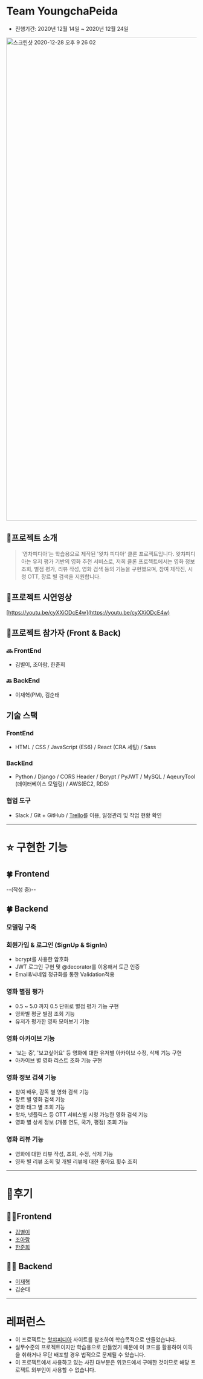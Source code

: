 # Team YoungchaPeida

- 진행기간: 2020년 12월 14일 ~ 2020년 12월 24일
<img width="1275" alt="스크린샷 2020-12-28 오후 9 26 02" src="https://user-images.githubusercontent.com/67036362/103214327-7b9e0980-4953-11eb-8adc-f675aa60b38b.png">

## 🍿프로젝트 소개

> '영차피디아'는 학습용으로 제작된 '왓챠 피디아' 클론 프로젝트입니다.
왓챠피디아는 유저 평가 기반의 영화 추천 서비스로, 저희 클론 프로젝트에서는 영화 정보 조회, 별점 평가, 리뷰 작성, 영화 검색 등의 기능을 구현했으며, 참여 제작진, 시청 OTT, 장르 별 검색을 지원합니다.

## 🍿프로젝트 시연영상

[https://youtu.be/cyXXiODcE4w](https://youtu.be/cyXXiODcE4w)

## 🍿프로젝트 참가자 (Front & Back)

### 🔜 **FrontEnd**

- 김별이, 조아람, 한준희

### 🔙 **BackEnd**

- 이재혁(PM), 김순태

## **기술 스택**

### **FrontEnd**

- HTML / CSS / JavaScript (ES6) / React (CRA 세팅) / Sass

### **BackEnd**

- Python / Django / CORS Header / Bcrypt / PyJWT / MySQL / AqeuryTool (데이터베이스 모델링) / AWS(EC2, RDS)

### **협업 도구**

- Slack / Git + GitHub / [Trello](https://trello.com/b/2FCYvucZ/youngchapedia)를 이용, 일정관리 및 작업 현황 확인

---

# ⭐️ **구현한 기능**

## 🍀 Frontend

--(작성 중)--

## 🍀 Backend

### 모델링 구축


### **회원가입 & 로그인 (SignUp & SignIn)**

- bcrypt를 사용한 암호화
- JWT 로그인 구현 및 @decorator를 이용해서 토큰 인증
- Email&닉네임 정규화를 통한 Validation적용

### 영화 별점 평가

- 0.5 ~ 5.0 까지 0.5 단위로 별점 평가 기능 구현
- 영화별 평균 별점 조회 기능
- 유저가 평가한 영화 모아보기 기능

### 영화 아카이브 기능

- '보는 중', '보고싶어요' 등 영화에 대한 유저별 아카이브 수정, 삭제 기능 구현
- 아카이브 별 영화 리스트 조화 기능 구현

### 영화 정보 검색 기능

- 참여 배우, 감독 별 영화 검색 기능
- 장르 별 영화 검색 기능
- 영화 태그 별 조회 기능
- 왓차, 넷플릭스 등 OTT 서비스별 시청 가능한 영화 검색 기능
- 영화 별 상세 정보 (개봉 연도, 국가, 평점) 조회 기능

### 영화 리뷰 기능

- 영화에 대한 리뷰 작성, 조회, 수정, 삭제 기능
- 영화 별 리뷰 조회 및 개별 리뷰에 대한 좋아요 횟수 조회

---

# 🍿후기

## 👩‍💻Frontend

- [김별이](https://velog.io/@byulyikeem/%EA%B8%B0%EB%A1%9D-1%EC%B0%A8-%ED%94%84%EB%A1%9C%EC%A0%9D%ED%8A%B8-%EC%98%81%EC%B0%A8-%ED%94%BC%EB%94%94%EC%95%84)
- [조아람](https://velog.io/@aramcho206/youngchapediaproject)
- [한준희](https://velog.io/@jjuny0113/wecode%EC%97%90%EC%84%9C-1%EC%B0%A8-%ED%94%84%EB%A1%9C%EC%A0%9D%ED%8A%B8-%ED%9B%84%EA%B8%B0React-js)

## 🧑‍💻 Backend

- [이재혁](https://velog.io/@leejaylight/YoungchaPedia-%ED%94%84%EB%A1%9C%EC%A0%9D%ED%8A%B8-%ED%9A%8C%EA%B3%A0)
- 김순태

---

# **레퍼런스**

- 이 프로젝트는 [왓챠피디아](https://pedia.watcha.com/ko-KR) 사이트를 참조하여 학습목적으로 만들었습니다.
- 실무수준의 프로젝트이지만 학습용으로 만들었기 때문에 이 코드를 활용하여 이득을 취하거나 무단 배포할 경우 법적으로 문제될 수 있습니다.
- 이 프로젝트에서 사용하고 있는 사진 대부분은 위코드에서 구매한 것이므로 해당 프로젝트 외부인이 사용할 수 없습니다.

